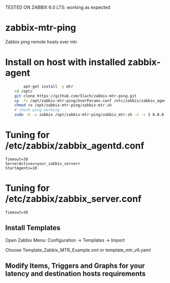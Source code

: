 TESTED ON ZABBIX 6.0 LTS: working as expected

# zabbix-mtr-ping
Zabbix ping remote hosts over mtr

# Install on host with installed zabbix-agent
```bash
		apt-get install -y mtr
    cd /opt/
    git clone https://github.com/Slach/zabbix-mtr-ping.git
    cp -fv /opt/zabbix-mtr-ping/UserParams.conf /etc/zabbix/zabbix_agentd.d/zabbix_mtr_ping.conf
    chmod +x /opt/zabbix-mtr-ping/zabbix-mtr.sh
    # check ping working
    sudo -H -u zabbix /opt/zabbix-mtr-ping/zabbix_mtr.sh -n -c 3 8.8.8.8

```

# Tuning for /etc/zabbix/zabbix_agentd.conf
```
Timeout=30
ServerActive=<your_zabbix_server>
StartAgents=10
```
# Tuning for /etc/zabbix/zabbix_server.conf
```
Timeout=30
```

## Install Templates

Open Zabbix Menu:
Configuration -> Templates -> Import

Choose Template_Zabbix_MTR_Example.xml or template_mtr_v6.yaml

## Modify Items, Triggers and Graphs for your latency and destination hosts requirements
